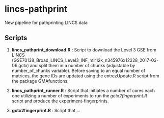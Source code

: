 # lincs-pathprint
New pipeline for pathprinting LINCS data

## Scripts
1. **lincs_pathprint_download.R** : Script to download the Level 3 GSE from LINCS (GSE70138_Broad_LINCS_Level3_INF_mlr12k_n345976x12328_2017-03-06.gctx) and split them in a number of chunks (adjustable by number_of_chunks variable). Before saving to an equal number of matrices, the gene IDs are updated using the entrezUpdate.R script from the package GMAfunctions. 

2. **lincs_pathprint_runner.R** : Script that initiates a number of cores each one utilizing a number of experiments to run the *gctx2fingerprint.R* script and produce the experiment-fingerprints.

3. **gctx2fingerprint.R** : Script that ...